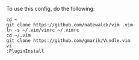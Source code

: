 To use this config, do the following:

```
cd ~
git clone https://github.com/natewalck/vim .vim
ln -s ~/.vim/vimrc ~/.vimrc
cd ~/.vim
git clone https://github.com/gmarik/Vundle.vim
vi
:PluginInstall
```
